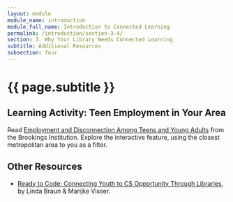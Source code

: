```yaml
---
layout: module
module_name: introduction
module_full_name: Introduction to Connected Learning
permalink: /introduction/section-3-4/
section: 3. Why Your Library Needs Connected Learning
subtitle: Additional Resources
subsection: four
---
```


# {{ page.subtitle }}

## Learning Activity: Teen Employment in Your Area
Read [Employment and Disconnection Among Teens and Young Adults](https://www.brookings.edu/research/employment-and-disconnection-among-teens-and-young-adults-the-role-of-place-race-and-education/) from the Brookings Institution. Explore the interactive feature, using the closest metropolitan area to you as a filter. 

## Other Resources

* [Ready to Code: Connecting Youth to CS Opportunity Through Libraries](http://www.ala.org/advocacy/sites/ala.org.advocacy/files/content/pp/Ready_To_Code_Report_FINAL.pdf), by Linda Braun & Marijke Visser.